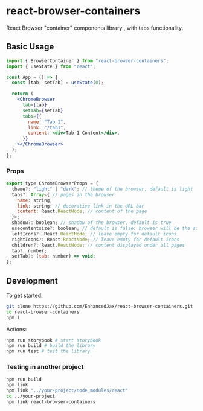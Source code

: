 # react-browser-containers

React Browser "container" components library , with tabs functionality.

## Basic Usage

```jsx
import { BrowserContainer } from "react-browser-containers";
import { useState } from "react";

const App = () => {
  const [tab, setTab] = useState(0);

  return (
    <ChromeBrowser
      tab={tab}
      setTab={setTab}
      tabs={{
        name: "Tab 1",
        link: "/tab1",
        content: <div>Tab 1 Content</div>,
      }}
    ></ChromeBrowser>
  );
};
```

### Props

```js
export type ChromeBrowserProps = {
  theme?: "light" | "dark"; // theme of the browser, default is light
  tabs?: Array<{ // pages in the browser
    name: string;
    link: string; // decorative link in the URL bar
    content: React.ReactNode; // content of the page
  }>;
  shadow?: boolean; // shadow of the browser, default is true
  usecontentsize?: boolean; // default is false: browser will be the size of it's parent element. true: browser will be the size of it's content
  leftIcons?: React.ReactNode; // leave empty for default icons
  rightIcons?: React.ReactNode; // leave empty for default icons
  children?: React.ReactNode; // content displayed under all pages
  tab?: number;
  setTab?: (tab: number) => void;
};
```

## Development

To get started:

```bash
git clone https://github.com/EnhancedJax/react-browser-containers.git
cd react-browser-containers
npm i
```

Actions:

```bash
npm run storybook # start storybook
npm run build # build the library
npm run test # test the library
```

### Testing in another project

```bash
npm run build
npm link
npm link "../your-project/node_modules/react"
cd ../your-project
npm link react-browser-containers
```
